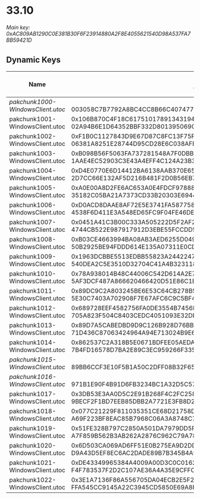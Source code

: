 # 33.10

###### *Main key: 0xAC809AB1290C0E381B30F6F23914880A2F8E4055621540D98A537FA7BB59421D*

## Dynamic Keys

| Name                              | Key</br>GUID                                                                                            | High Res Textures |
|-----------------------------------|---------------------------------------------------------------------------------------------------------|-------------------|
| *pakchunk1000-WindowsClient.utoc* | </br>003058C7B7792A8BC4CC8B66C407477A                                                                   | ✔️                |
| pakchunk1001-WindowsClient.utoc   | 0x106B870C4F18C617510178913431943D52829093805F4AC151716207F1D5478B</br>02A94B6E1D64352BBF332D801395069C | ✔️                |
| pakchunk1002-WindowsClient.utoc   | 0xF1B0C1127843D9E67D87C8FC13F75F2746521FC0D50740E6FAB65D54C622BE51</br>06381A8251E28744D95CD28E6C038AFB | ✔️                |
| pakchunk1003-WindowsClient.utoc   | 0xB098B56F5063FA737281548A7F0DBB092FC741043A2419C859887B55724AE823</br>1AAE4EC52903C3E43A4EFF4C124A23B3 | ✔️                |
| pakchunk1004-WindowsClient.utoc   | 0xD4E0770E6D14412BA6138AAB370E65A535A0C756E312A385137FACDD7A3856EE</br>2D7CC66E132AF5D216B481F2D0B56EB7 | ✔️                |
| pakchunk1005-WindowsClient.utoc   | 0xA0E00A8D2FE6AC653A0E4FDCF9788872CFB182FAB223CCE6B7EA674795663E65</br>35182C05BA21A7373CD33B20303E6944 | ✔️                |
| pakchunk1006-WindowsClient.utoc   | 0xD0ACD8DAAE8AF72E5E3741FA587758E97B440C780C23D846802C057D32A3B254</br>4538F6D411E3A548ED65FC9F04FE46DE | ❌                 |
| pakchunk1007-WindowsClient.utoc   | 0x0451A41C3B00C333A505222D5F2AF23958658540AC20B912C571C5CACE49C12C</br>4744CB522E987917912D3EBE55FCCDD5 | ✔️                |
| pakchunk1008-WindowsClient.utoc   | 0xB03CE4663994BA08AB3AED6255D04915CA1DAF74000A15DFA23D605D1D984143</br>50B2925BE94FDDD614E135A07311E0CD | ✔️                |
| pakchunk1009-WindowsClient.utoc   | 0x1963DCBBE5513EDBB55823A244224747969D4B3229FF89DD5D3ED32D9F2E0DBE</br>540DEA2C5E3510D32704C41A4B323118 | ✔️                |
| pakchunk1010-WindowsClient.utoc   | 0x78A938014B48C44006C542D614A2E75646F81E3E69C3818AD1433FC4B5517F1E</br>5AF3DCF487A866620466420D51E86C1B | ✔️                |
| pakchunk1011-WindowsClient.utoc   | 0x89DC9C2A803245BE6E53C64CB278B5939E2043443CF711A5E31BE9D60CA4DD90</br>5E30C7403A702908F7E67AFC6C9C5BF4 | ✔️                |
| pakchunk1012-WindowsClient.utoc   | 0x689728EEF4582756FA0DE3554B7456B52F70DF7DCEE8BFB844AD2253ECD844CF</br>705A823F504C8403CEDC4051093E32DF | ❌                 |
| pakchunk1013-WindowsClient.utoc   | 0x89D7A5CABEDBD9D9C126B928D76BB51FB7D40ADFC4D4F0F44E9DD43E83BF8B41</br>71D436C87063424964A94E713024B9E6 | ✔️                |
| pakchunk1014-WindowsClient.utoc   | 0x862537C2A318B5E0671BDFEE05AEDA6FDB2D7F9A032274BFAD8444213F7E5A3B</br>7B4FD16578D7BA2E89C3EC959266F335 | ❌                 |
| *pakchunk1015-WindowsClient.utoc* | </br>89BB6CCF3E10F5B1A50C2DFF08B32F65                                                                   | ❌                 |
| *pakchunk1016-WindowsClient.utoc* | </br>971B1E90F4B91D6FB3234BC1A32D5C57                                                                   | ❌                 |
| pakchunk1017-WindowsClient.utoc   | 0x3DB53E3AA0D5C2E91B268F4C2FC258C19182E3D429A6E324B0BE0698AA48167D</br>9BECF2F1BD7EEB85DBB2A7721E3FB8D2 | ❌                 |
| pakchunk1018-WindowsClient.utoc   | 0x077C21229F811035351CE68D21758D8B892C087581A9F03D52C132440563CE13</br>A69F223BF8EAC85B7968C06A3A8748C7 | ❌                 |
| pakchunk1019-WindowsClient.utoc   | 0x51FE328B797C2850A501DA7979DD5FAE0668DC76E95D7AF0888B889B58F86A50</br>A7F859B562B3AB262A2876C962C79A78 | ❌                 |
| pakchunk1020-WindowsClient.utoc   | 0x6D503CA069AD6FF51E0B275EA9D2DD93A95FDAEA0EE2A2EF184ECAC0EC8A4BF4</br>D9A43D5EF8EC6AC2DADE89B7B345B4A9 | ❌                 |
| pakchunk1021-WindowsClient.utoc   | 0xDE43349965384A4009A00D3C0C01627EB4E7143C11BB5ADE44AD967331F7AC36</br>F4F783537F2D2C107AE36A4A35E9CFFC | ✔️                |
| pakchunk1022-WindowsClient.utoc   | 0x3E1A7136F86A556705DA04ECB2E5F2F838398354E6D4EC8AB6DD02586AD47270</br>FFA545CC9145A22C3945CD5850E69A8F | ❌                 |
